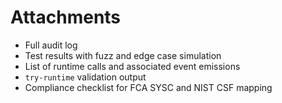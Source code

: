 # Attachments

* Full audit log
* Test results with fuzz and edge case simulation
* List of runtime calls and associated event emissions
* `try-runtime` validation output
* Compliance checklist for FCA SYSC and NIST CSF mapping
